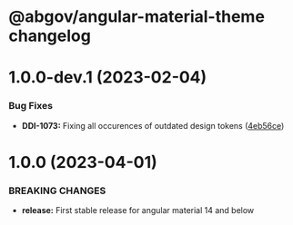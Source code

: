 # @abgov/angular-material-theme changelog

# 1.0.0-dev.1 (2023-02-04)


### Bug Fixes

* **DDI-1073:** Fixing all occurences of outdated design tokens ([4eb56ce](https://github.com/GovAlta/angular-material-theme/commit/4eb56ce67399af9d669eff3b5c24d1e692523776))

# 1.0.0 (2023-04-01)

### BREAKING CHANGES

* **release:** First stable release for angular material 14 and below
